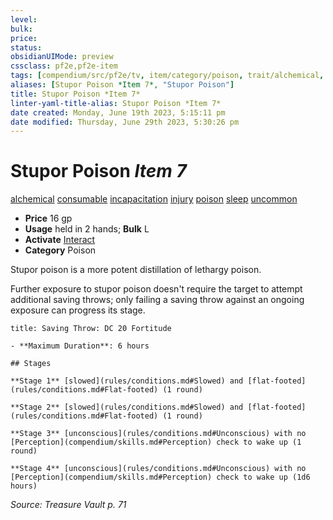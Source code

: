 ```yaml
---
level:
bulk:
price:
status:
obsidianUIMode: preview
cssclass: pf2e,pf2e-item
tags: [compendium/src/pf2e/tv, item/category/poison, trait/alchemical, trait/consumable, trait/incapacitation, trait/injury, trait/poison, trait/sleep, trait/uncommon]
aliases: [Stupor Poison *Item 7*, "Stupor Poison"]
title: Stupor Poison *Item 7*
linter-yaml-title-alias: Stupor Poison *Item 7*
date created: Monday, June 19th 2023, 5:15:11 pm
date modified: Thursday, June 29th 2023, 5:30:26 pm
---
```


# Stupor Poison *Item 7*

[alchemical](rules/traits/alchemical.md) [consumable](rules/traits/consumable.md) [incapacitation](rules/traits/incapacitation.md) [injury](rules/traits/injury.md) [poison](rules/traits/poison.md) [sleep](rules/traits/sleep.md) [uncommon](rules/traits/uncommon.md)  

- **Price** 16 gp
- **Usage** held in 2 hands; **Bulk** L
- **Activate** [Interact](rules/actions/interact.md)
- **Category** Poison

Stupor poison is a more potent distillation of lethargy poison.

Further exposure to stupor poison doesn't require the target to attempt additional saving throws; only failing a saving throw against an ongoing exposure can progress its stage.

```ad-inline-affliction
title: Saving Throw: DC 20 Fortitude

- **Maximum Duration**: 6 hours

## Stages

**Stage 1** [slowed](rules/conditions.md#Slowed) and [flat-footed](rules/conditions.md#Flat-footed) (1 round)

**Stage 2** [slowed](rules/conditions.md#Slowed) and [flat-footed](rules/conditions.md#Flat-footed) (1 round)

**Stage 3** [unconscious](rules/conditions.md#Unconscious) with no [Perception](compendium/skills.md#Perception) check to wake up (1 round)

**Stage 4** [unconscious](rules/conditions.md#Unconscious) with no [Perception](compendium/skills.md#Perception) check to wake up (1d6 hours)
```

*Source: Treasure Vault p. 71*
